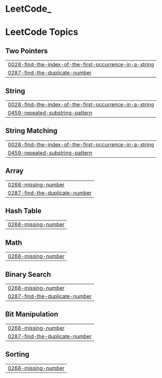 # LeetCode_

<!---LeetCode Topics Start-->
# LeetCode Topics
## Two Pointers
|  |
| ------- |
| [0028-find-the-index-of-the-first-occurrence-in-a-string](https://github.com/kavinilavu5077/LeetCode_/tree/master/0028-find-the-index-of-the-first-occurrence-in-a-string) |
| [0287-find-the-duplicate-number](https://github.com/kavinilavu5077/LeetCode_/tree/master/0287-find-the-duplicate-number) |
## String
|  |
| ------- |
| [0028-find-the-index-of-the-first-occurrence-in-a-string](https://github.com/kavinilavu5077/LeetCode_/tree/master/0028-find-the-index-of-the-first-occurrence-in-a-string) |
| [0459-repeated-substring-pattern](https://github.com/kavinilavu5077/LeetCode_/tree/master/0459-repeated-substring-pattern) |
## String Matching
|  |
| ------- |
| [0028-find-the-index-of-the-first-occurrence-in-a-string](https://github.com/kavinilavu5077/LeetCode_/tree/master/0028-find-the-index-of-the-first-occurrence-in-a-string) |
| [0459-repeated-substring-pattern](https://github.com/kavinilavu5077/LeetCode_/tree/master/0459-repeated-substring-pattern) |
## Array
|  |
| ------- |
| [0268-missing-number](https://github.com/kavinilavu5077/LeetCode_/tree/master/0268-missing-number) |
| [0287-find-the-duplicate-number](https://github.com/kavinilavu5077/LeetCode_/tree/master/0287-find-the-duplicate-number) |
## Hash Table
|  |
| ------- |
| [0268-missing-number](https://github.com/kavinilavu5077/LeetCode_/tree/master/0268-missing-number) |
## Math
|  |
| ------- |
| [0268-missing-number](https://github.com/kavinilavu5077/LeetCode_/tree/master/0268-missing-number) |
## Binary Search
|  |
| ------- |
| [0268-missing-number](https://github.com/kavinilavu5077/LeetCode_/tree/master/0268-missing-number) |
| [0287-find-the-duplicate-number](https://github.com/kavinilavu5077/LeetCode_/tree/master/0287-find-the-duplicate-number) |
## Bit Manipulation
|  |
| ------- |
| [0268-missing-number](https://github.com/kavinilavu5077/LeetCode_/tree/master/0268-missing-number) |
| [0287-find-the-duplicate-number](https://github.com/kavinilavu5077/LeetCode_/tree/master/0287-find-the-duplicate-number) |
## Sorting
|  |
| ------- |
| [0268-missing-number](https://github.com/kavinilavu5077/LeetCode_/tree/master/0268-missing-number) |
<!---LeetCode Topics End-->